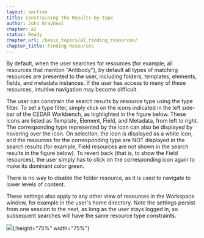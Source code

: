 ```yaml
---
layout: section
title: Constraining the Results by Type
author: John Graybeal
chapter: a2
status: Ready
chapter_url: /basic_topics/a2_finding_resources/
chapter_title: Finding Resources
---
```


By default, when the user searches for resources (for example, all resources that mention "Antibody"), by default all types of matching resources are presented to the user, including folders, templates, elements, fields, and metadata instances. If the user has access to many of these resources, intuitive navigation may become difficult. 

The user can constrain the search results by resource type using the type filter. To set a type filter, simply click on the  icons indicated in the left side-bar of the CEDAR Workbench, as highlighted in the figure below. These icons are listed as Template, Element, Field, and Metadata, from left to right. The corresponding type represented by the icon can also be displayed by hovering over the icon. On selection, the icon is displayed as a white icon, and the resources for the corresponding type are NOT displayed in the search results (for example, Field resources are not shown in the search results in the figure below). To revert back (that is, to show the Field resources), the user simply has to click on the corresponding icon again to make its dominant color green.

There is no way to disable the folder resource, as it is used to navigate to lower levels of content.

These settings also apply to any other view of resources in the Workspace window, for example in the user's home directory. Note the settings persist from one session to the next, as long as the user stays logged in, so subsequent searches will have the same resource type constraints.

![](https://github.com/metadatacenter/cedar-manual/raw/master/docs/assets/imgs/filter.png){:height="75%" width="75%"}
